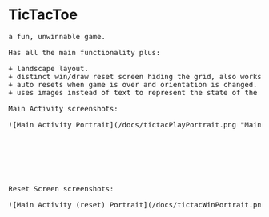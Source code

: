 # TicTacToe
<pre>
a fun, unwinnable game.

Has all the main functionality plus:

+ landscape layout.
+ distinct win/draw reset screen hiding the grid, also works in landscap.
+ auto resets when game is over and orientation is changed.
+ uses images instead of text to represent the state of the board.

Main Activity screenshots: 

![Main Activity Portrait](/docs/tictacPlayPortrait.png "Main Activity screen Portrait")      ![Main Activity Landscape](/docs/tictacPlayLandscape.png "Main Activity screen Landscape")







Reset Screen screenshots:

![Main Activity (reset) Portrait](/docs/tictacWinPortrait.png "Reset screen Portrait")      ![Main Activity (reset) Landscape](/docs/tictacWinLandscape.png "Reset screen Landscape")
</pre>

